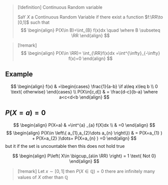 
> [!definition]  Continuous Random variable
> 
> SaY  $X$  a Continuous Random Variable if there exist a function $f:\RR\to [0,1]$ such that
$$
\begin{align}
P(X\in B)=\int_{B} f(x)dx \quad \where B \subseteq \RR
\end{align}
$$


> [!remark] 
$$
\begin{align}
P(X\in \RR)= \int_{\RR}f(x)dx =\int^{\infty}_{-\infty}  f(x)=0
\end{align}
$$

## Example 

$$
\begin{align}
f(x) & =\begin{cases}
\frac{1}{a-b} \if a\leq x\leq b \\
0 \text{ otherwise}
\end{cases} \\
P(X\in[c,d]) & =  \frac{d-c}{b-a} \where a<c<d<b
\end{align}
$$

## $P(X=a)=0$

$$
\begin{align}
P(X=a) & =\int^{a} _{a} f(X)dx  \\
 & =0
\end{align}
$$
$$
\begin{align}
P(X\in \left\{ a_{1},a_{2}\dots a_{n}    \right\})  & = P(X=a_{1} ) + P(X=a_{2} )\dots+ P(X=a_{n} ) =0 
\end{align}
$$
but it if the set is uncountable then this does not hold true 

$$
\begin{align}
P\left( X\in \bigcup_{a\in \RR} \right) = 1 \text{ Not 0}
\end{align}
$$

> [!remark] 
> Let $x\sim [0,1]$ then $P(X\in \mathbb{Q})=0$  there are infinitely many values of  $X$  other than $\mathbb{Q}$
